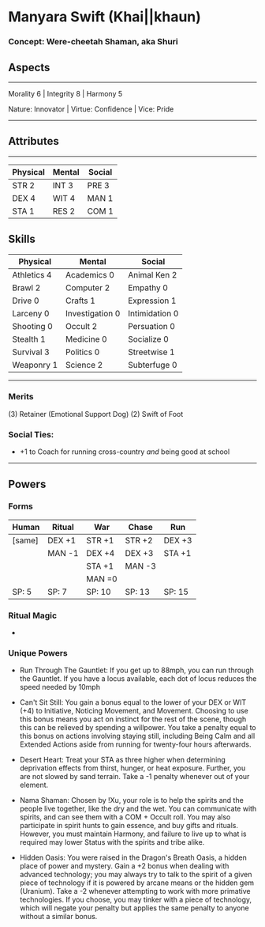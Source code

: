 # Manyara Swift (Khai||khaun)

### Concept: Were-cheetah Shaman, aka Shuri


## Aspects
-------

Morality 6 | Integrity 8 | Harmony 5

Nature: Innovator | Virtue: Confidence | Vice: Pride 


* * * * * * * * * * * * * * * * * * * * * 

## Attributes
----------

| Physical | Mental | Social |
|----------|--------|--------|
| STR 2 | INT 3 | PRE 3 |
| DEX 4 | WIT 4 | MAN 1 |
| STA 1 | RES 2 | COM 1 |


## Skills

| Physical | Mental | Social |
|----------|--------|--------|
| Athletics 4 | Academics 0 | Animal Ken 2 |
| Brawl 2 | Computer 2 | Empathy 0 |
| Drive 0 | Crafts 1 | Expression 1 |
| Larceny 0 | Investigation 0 | Intimidation 0 |
| Shooting 0 | Occult 2 | Persuation 0 |
| Stealth 1 | Medicine 0 | Socialize 0 |
| Survival 3 | Politics 0 | Streetwise 1 |
| Weaponry 1 | Science 2 | Subterfuge 0 | 


* * * * * * * * * * * * * * * * * * * * * 

### Merits

(3) Retainer  (Emotional Support Dog)
(2) Swift of Foot

### Social Ties:

* +1 to Coach for running cross-country _and_ being good at school



* * * * * 

## Powers

### Forms

| Human | Ritual | War | Chase | Run |
|-------|--------|-----|-------|----|
| [same] | DEX +1 | STR +1 | STR +2 | DEX +3 |
|        | MAN -1 | DEX +4 | DEX +3 | STA +1 |
|        |        | STA +1 | MAN -3 |        |
|        |        | MAN =0 |        |        |
| SP: 5  | SP: 7  | SP: 10 | SP: 13 | SP: 15 |         


### Ritual Magic

* 


### Unique Powers

* Run Through The Gauntlet: If you get up to 88mph, you can run through the Gauntlet.  If you have a locus available, each dot of locus reduces the speed needed by 10mph

* Can't Sit Still: You gain a bonus equal to the lower of your DEX or WIT (+4) to Initiative, Noticing Movement, and Movement.  Choosing to use this bonus means you act on instinct for the rest of the scene, though this can be relieved by spending a willpower.  You take a penalty equal to this bonus on actions involving staying still, including Being Calm and all Extended Actions aside from running for twenty-four hours afterwards.

* Desert Heart: Treat your STA as three higher when determining deprivation effects from thirst, hunger, or heat exposure.  Further, you are not slowed by sand terrain.  Take a -1 penalty whenever out of your element.

* Nama Shaman: Chosen by !Xu, your role is to help the spirits and the people live together, like the dry and the wet.  You can communicate with spirits, and can see them with a COM + Occult roll.  You may also participate in spirit hunts to gain essence, and buy gifts and rituals.  However, you must maintain Harmony, and failure to live up to what is required may lower Status with the spirits and tribe alike.

* Hidden Oasis: You were raised in the Dragon's Breath Oasis, a hidden place of power and mystery.  Gain a +2 bonus when dealing with advanced technology; you may always try to talk to the spirit of a given piece of technology if it is powered by arcane means or the hidden gem (Uranium).  Take a -2 whenever attempting to work with more primative technologies.  If you choose, you may tinker with a piece of technology, which will negate your penalty but applies the same penalty to anyone without a similar bonus.


